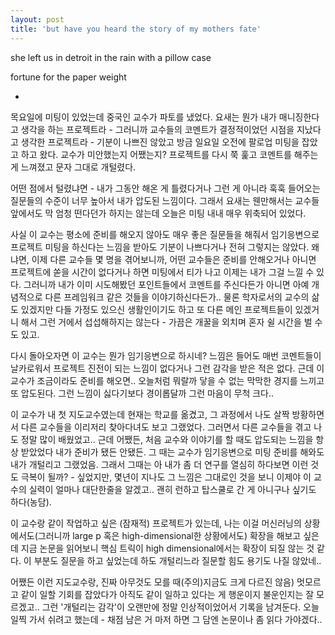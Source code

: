 ```yaml
---
layout: post
title: 'but have you heard the story of my mothers fate'
---
```



she left us in detroit in the rain with a pillow case

fortune for the paper weight

-

목요일에 미팅이 있었는데 중국인 교수가 파토를 냈었다. 요새는 뭔가 내가 매니징한다고 생각을 하는 프로젝트라 - 그러니까 교수들의 코멘트가 결정적이었던 시점을 지났다고 생각한 프로젝트라 - 기분이 나쁘진 않았고 방금 일요일 오전에 팔로업 미팅을 잡았고 하고 왔다. 교수가 미안했는지 어쨌는지? 프로젝트를 다시 쭉 훑고 코멘트를 해주는 게 느껴졌고 문자 그대로 개털렸다. 

어떤 점에서 털렸냐면 - 내가 그동안 해온 게 틀렸다거나 그런 게 아니라 훅훅 들어오는 질문들의 수준이 너무 높아서 내가 압도된 느낌이다. 그래서 요새는 웬만해서는 교수들 앞에서도 막 엄청 떤다던가 하지는 않는데 오늘은 미팅 내내 매우 위축되어 있었다. 

사실 이 교수는 평소에 준비를 해오지 않아도 매우 좋은 질문들을 해줘서 임기응변으로 프로젝트 미팅을 하신다는 느낌을 받아도 기분이 나쁘다거나 전혀 그렇지는 않았다. 왜냐면, 이제 다른 교수들 몇 명을 겪어보니까, 어떤 교수들은 준비를 안해오거나 아니면 프로젝트에 쏟을 시간이 없다거나 하면 미팅에서 티가 나고 이제는 내가 그걸 느낄 수 있다. 그러니까 내가 이미 시도해봤던 포인트들에서 코멘트를 주신다든가 아니면 아예 개념적으로 다른 프레임워크 같은 것들을 이야기하신다든가.. 물론 학자로서의 교수의 삶도 있겠지만 다들 가정도 있으신 생활인이기도 하고 또 다른 메인 프로젝트들이 있겠거니 해서 그런 거에서 섭섭해하지는 않는다 - 가끔은 개꿀을 외치며 혼자 쉴 시간을 벌 수도 있고.

다시 돌아오자면 이 교수는 뭔가 임기응변으로 하시네? 느낌은 들어도 매번 코멘트들이 날카로워서 프로젝트 진전이 되는 느낌이 없다거나 그런 감각을 받은 적은 없다. 근데 이 교수가 조금이라도 준비를 해오면.. 오늘처럼 뭐랄까 닿을 수 없는 막막한 경지를 느끼고 또 압도된다. 그런 느낌이 싫다기보다 경이롭달까 그런 마음이 무척 크다.. 

이 교수가 내 첫 지도교수였는데 현재는 학교를 옮겼고, 그 과정에서 나도 살짝 방황하면서 다른 교수들을 이리저리 찾아다녀도 보고 그랬었다. 그러면서 다른 교수들을 겪고 나도 정말 많이 배웠었고.. 근데 어쨌든, 처음 교수와 이야기를 할 때도 압도되는 느낌을 항상 받았었다 내가 준비가 됐든 안됐든. 그 때는 교수가 임기응변으로 미팅 준비를 해와도 내가 개털리고 그랬었음. 그래서 그때는 아 내가 좀 더 연구를 열심히 하다보면 이런 것도 극복이 될까? - 싶었지만, 몇년이 지나도 그 느낌은 그대로인 것을 보니 이제야 이 교수의 실력이 얼마나 대단한줄을 알겠고.. 괜히 런하고 탑스쿨로 간 게 아니구나 싶기도 하다(농담). 

이 교수랑 같이 작업하고 싶은 (잠재적) 프로젝트가 있는데, 나는 이걸 머신러닝의 상황에서도(그러니까 large p 혹은 high-dimensional한 상황에서도) 확장을 해보고 싶은데 지금 논문을 읽어보니 핵심 트릭이 high dimensional에서는 확장이 되질 않는 것 같다. 이 부분도 질문을 하고 싶었는데 하도 개털리느라 질문할 힘도 용기도 나질 않았네.. 

어쨌든 이런 지도교수랑, 진짜 아무것도 모를 때(주의)지금도 크게 다르진 않음) 멋모르고 같이 일할 기회를 잡았다가 아직도 같이 일하고 있다는 게 행운이지 불운인지는 잘 모르겠고.. 그런 '개털리는 감각'이 오랜만에 정말 인상적이었어서 기록을 남겨둔다. 오늘 일찍 가서 쉬려고 했는데 - 채점 남은 거 마저 하면 그 담엔 논문이나 좀 읽다 가야겠다..

